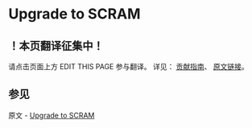 # Upgrade to SCRAM

## ！本页翻译征集中！

请点击页面上方 EDIT THIS PAGE 参与翻译。
详见：
[贡献指南]( https://github.com/JinMuInfo/MongoDB-Manual-zh/blob/master/CONTRIBUTING.md )、
[原文链接](  https://docs.mongodb.com/manual/release-notes/3.0-scram/  )。

## 参见

原文 - [Upgrade to SCRAM]( https://docs.mongodb.com/manual/release-notes/3.0-scram/ )

